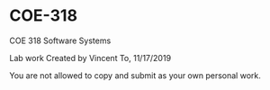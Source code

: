 # COE-318
COE 318 Software Systems

Lab work Created by Vincent To, 11/17/2019

You are not allowed to copy and submit as your own personal work.
